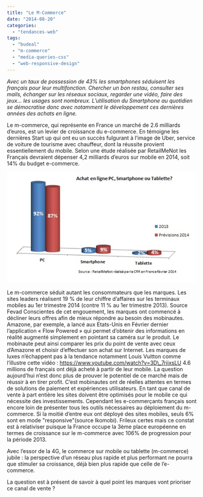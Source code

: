 ```yaml
---
title: "Le M-Commerce"
date: "2014-08-20"
categories: 
  - "tendances-web"
tags: 
  - "budeal"
  - "m-commerce"
  - "media-queries-css"
  - "web-responsive-design"
---
```


_Avec un taux de possession de 43% les smartphones séduisent les français pour leur multifonction. Chercher un bon restau, consulter ses mails, échanger sur les réseaux sociaux, regarder une vidéo, faire des jeux… les usages sont nombreux. L’utilisation du Smartphone au quotidien se démocratise donc avec notamment le développement ces dernières années des achats en ligne._

Le m-commerce, qui représente en France un marché de 2.6 milliards d’euros, est un levier de croissance du e-commerce. En témoigne les dernières Start up qui ont eu un succès fulgurant à l’image de Uber, service de voiture de tourisme avec chauffeur, dont la réussite provient essentiellement du mobile. Selon une étude réalisée par RetailMeNot les Français devraient dépenser 4,2 milliards d’euros sur mobile en 2014, soit 14% du budget e-commerce.

![M-commerce 2](/assets/images/M-commerce-2.jpg)

Le m-commerce séduit autant les consommateurs que les marques. Les sites leaders réalisent 19 % de leur chiffre d’affaires sur les terminaux mobiles au 1er trimestre 2014 (contre 11 % au 1er trimestre 2013). Source Fevad Conscientes de cet engouement, les marques ont commencé à décliner leurs offres afin de mieux répondre au besoin des mobinautes. Amazone, par exemple, a lancé aux Etats-Unis en Février dernier l’application « Flow Powered » qui permet d’obtenir des informations en réalité augmenté simplement en pointant sa caméra sur le produit. Le mobinaute peut ainsi comparer les prix du point de vente avec ceux d’Amazone et choisir d’effectuer son achat sur Internet. Les marques de luxes n’échappent pas à la tendance notamment Louis Vuitton comme l’illustre cette vidéo : https://www.youtube.com/watch?v=3D\_7rjixsLU 4.6 millions de français ont déjà acheté à partir de leur mobile. La question aujourd’hui n’est donc plus de prouver le potentiel de ce marché mais de réussir à en tirer profit. C’est mobinautes ont de réelles attentes en termes de solutions de paiement et expériences utilisateurs. En tant que canal de vente à part entière les sites doivent être optimisés pour le mobile ce qui nécessite des investissements. Cependant les e-commerçants français sont encore loin de présenter tous les outils nécessaires au déploiement du m-commerce. Si la moitié d’entre eux ont déployé des sites mobiles, seuls 6% sont en mode "responsive"(source Ikomobi). Frileux certes mais ce constat est à relativiser puisque la France occupe la 3ème place européenne en termes de croissance sur le m-commerce avec 106% de progression pour la période 2013.

Avec l’essor de la 4G, le commerce sur mobile ou tablette (m-commerce) jubile : la perspective d’un réseau plus rapide et plus performant ne pourra que stimuler sa croissance, déjà bien plus rapide que celle de l’e-commerce.

La question est à présent de savoir à quel point les marques vont prioriser ce canal de vente ?
